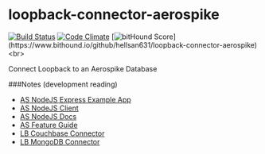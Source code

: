 # loopback-connector-aerospike 
[![Build Status](https://travis-ci.org/hellsan631/loopback-connector-aerospike.svg)](https://travis-ci.org/hellsan631/loopback-connector-aerospike) [![Code Climate](https://codeclimate.com/github/hellsan631/loopback-connector-aerospike/badges/gpa.svg)](https://codeclimate.com/github/hellsan631/loopback-connector-aerospike) [![bitHound Score](https://www.bithound.io/github/hellsan631/loopback-connector-aerospike/badges/score.svg?)](https://www.bithound.io/github/hellsan631/loopback-connector-aerospike) <br>

Connect Loopback to an Aerospike Database

###Notes (development reading)
- [AS NodeJS Express Example App](http://www.aerospike.com/docs/client/nodejs/examples/node_express_aerospike.html)
- [AS NodeJS Client](https://github.com/aerospike/aerospike-client-nodejs)
- [AS NodeJS Docs](https://github.com/aerospike/aerospike-client-nodejs/blob/master/docs/README.md)
- [AS Feature Guide](http://www.aerospike.com/docs/guide/kvs.html)
- [LB Couchbase Connector](https://github.com/guardly/loopback-connector-couchbase/blob/master/lib/cb.js)
- [LB MongoDB Connector](https://github.com/strongloop/loopback-connector-mongodb/blob/master/lib/mongodb.js)
